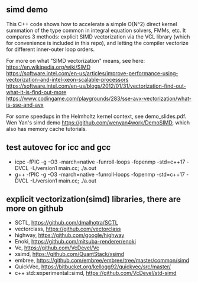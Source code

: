 ## simd demo
This C++ code shows how to accelerate a simple O(N^2) direct kernel summation of the type common in integral equation solvers, FMMs, etc.
It compares 3 methods: explicit SIMD vectorization via the VCL library (which for convenience is included in this repo), and letting the compiler vectorize for different inner-outer loop orders.

For more on what "SIMD vectorization" means, see here:   
https://en.wikipedia.org/wiki/SIMD  
https://software.intel.com/en-us/articles/improve-performance-using-vectorization-and-intel-xeon-scalable-processors  
https://software.intel.com/en-us/blogs/2012/01/31/vectorization-find-out-what-it-is-find-out-more  
https://www.codingame.com/playgrounds/283/sse-avx-vectorization/what-is-sse-and-avx

For some speedups in the Helmholtz kernel context, see demo_slides.pdf.  
Wen Yan's simd demo https://github.com/wenyan4work/DemoSIMD, which also has memory cache tutorials. 

## test autovec for icc and gcc
* icpc -fPIC -g -O3 -march=native -funroll-loops -fopenmp -std=c++17 -DVCL -I./version1 main.cc; ./a.out
* g++ -fPIC -g -O3 -march=native -funroll-loops -fopenmp -std=c++17 -DVCL -I./version1 main.cc; ./a.out

## explicit vectorization(simd) libraries, there are more on github
* SCTL, https://github.com/dmalhotra/SCTL
* vectorclass, https://github.com/vectorclass
* highway, https://github.com/google/highway
* Enoki, https://github.com/mitsuba-renderer/enoki
* Vc, https://github.com/VcDevel/Vc
* xsimd, https://github.com/QuantStack/xsimd
* embree, https://github.com/embree/embree/tree/master/common/simd
* QuickVec, https://bitbucket.org/kellogg92/quickvec/src/master/
* c++ std::experimental::simd, https://github.com/VcDevel/std-simd
